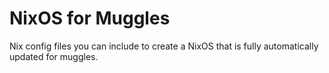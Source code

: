 # NixOS for Muggles
Nix config files you can include to create a NixOS that is fully automatically updated for muggles.
